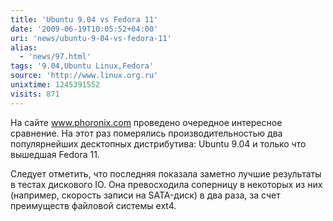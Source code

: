 ```yaml
---
title: 'Ubuntu 9.04 vs Fedora 11'
date: '2009-06-19T10:05:52+04:00'
uri: 'news/ubuntu-9-04-vs-fedora-11'
alias: 
  - 'news/97.html'
tags: '9.04,Ubuntu Linux,Fedora'
source: 'http://www.linux.org.ru'
unixtime: 1245391552
visits: 871
---
```

На сайте www.phoronix.com проведено очередное интересное сравнение. На этот раз померялись производительностью два популярнейших десктопных дистрибутива: Ubuntu 9.04 и только что вышедшая Fedora 11.

Следует отметить, что последняя показала заметно лучшие результаты в тестах дискового IO. Она превосходила соперницу в некоторых из них (например, скорость записи на SATA-диск) в два раза, за счет преимуществ файловой системы ext4.
